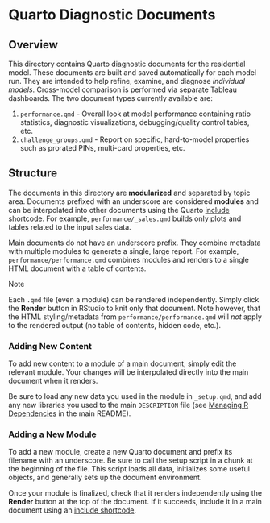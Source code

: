 # Quarto Diagnostic Documents

## Overview

This directory contains Quarto diagnostic documents for the residential model. These documents are built and saved automatically for each model run. They are intended to help refine, examine, and diagnose *individual models*. Cross-model comparison is performed via separate Tableau dashboards. The two document types currently available are:

1. `performance.qmd` - Overall look at model performance containing ratio statistics, diagnostic visualizations, debugging/quality control tables, etc.
2. `challenge_groups.qmd` - Report on specific, hard-to-model properties such as prorated PINs, multi-card properties, etc.

## Structure

The documents in this directory are **modularized** and separated by topic area. Documents prefixed with an underscore are considered **modules** and can be interpolated into other documents using the Quarto [include shortcode](https://quarto.org/docs/authoring/includes.html). For example, `performance/_sales.qmd` builds only plots and tables related to the input sales data.

Main documents do not have an underscore prefix. They combine metadata with multiple modules to generate a single, large report. For example, `performance/performance.qmd` combines modules and renders to a single HTML document with a table of contents.

> [!NOTE]
Each `.qmd` file (even a module) can be rendered independently. Simply click the **Render** button in RStudio to knit only that document. Note however, that the HTML styling/metadata from `performance/performance.qmd` will *not* apply to the rendered output (no table of contents, hidden code, etc.).

### Adding New Content

To add new content to a module of a main document, simply edit the relevant module. Your changes will be interpolated directly into the main document when it renders.

Be sure to load any new data you used in the module in `_setup.qmd`, and add any new libraries you used to the main `DESCRIPTION` file (see [Managing R Dependencies](https://github.com/ccao-data/model-res-avm?tab=readme-ov-file#managing-r-dependencies) in the main README).

### Adding a New Module

To add a new module, create a new Quarto document and prefix its filename with an underscore. Be sure to call the setup script in a chunk at the beginning of the file. This script loads all data, initializes some useful objects, and generally sets up the document environment.

Once your module is finalized, check that it renders independently using the **Render** button at the top of the document. If it succeeds, include it in a main document using an [include shortcode](https://quarto.org/docs/authoring/includes.html).
